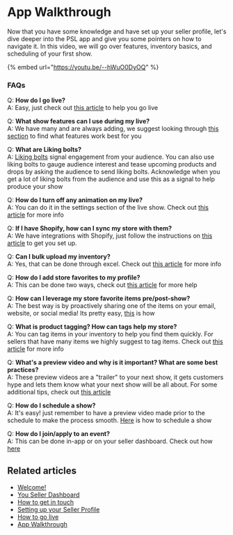 # App Walkthrough

Now that you have some knowledge and have set up your seller profile, let's dive deeper into the PSL app and give you some pointers on how to navigate it. In this video, we will go over features, inventory basics, and scheduling of your first show.&#x20;

{% embed url="https://youtu.be/--hWuO0DyOQ" %}

### FAQs

Q: **How do I go live?**\
A: Easy, just check out [this article](https://help.popshop.live/hc/en-us/articles/4405019137561) to help you go live

Q: **What show features can I use during my live?** \
A: We have many and are always adding, we suggest looking through [this section](https://help.popshop.live/hc/en-us/sections/4797542796303-Hosting-After-your-show) to find what features work best for you

Q: **What are Liking bolts?**\
A: [Liking bolts](https://help.popshop.live/hc/en-us/articles/4409229038873-What-are-liking-bolts-) signal engagement from your audience. You can also use liking bolts to gauge audience interest and tease upcoming products and drops by asking the audience to send liking bolts. Acknowledge when you get a lot of liking bolts from the audience and use this as a signal to help produce your show

Q: **How do I turn off any animation on my live?**\
A: You can do it in the settings section of the live show. Check out [this article](https://help.popshop.live/hc/en-us/articles/4407912574745) for more info

Q: **If I have Shopify, how can I sync my store with them?**\
A: We have integrations with Shopify, just follow the instructions on [this article](https://help.popshop.live/hc/en-us/articles/4407912574745-How-can-I-turn-on-off-purchase-animation-) to get you set up.&#x20;

Q: **Can I bulk upload my inventory?**\
A: Yes, that can be done through excel. Check out [this article](https://help.popshop.live/hc/en-us/articles/4404985737625-How-can-I-bulk-upload-my-inventory-) for more info

Q: **How do I add store favorites to my profile?**\
A: This can be done two ways, check out [this article](https://help.popshop.live/hc/en-us/articles/4409330591641) for more help

Q: **How can I leverage my store favorite items pre/post-show?** \
A: The best way is by proactively sharing one of the items on your email, website, or social media! Its pretty easy,  [this](https://help.popshop.live/hc/en-us/articles/4416519971097) is how

Q: **What is product tagging? How can tags help my store?**\
A: You can tag items in your inventory to help you find them quickly. For sellers that have many items we highly suggest to tag items. Check out [this article](https://help.popshop.live/hc/en-us/articles/4411351710745) for more info&#x20;

Q: **What's a preview video and why is it important? What are some best practices?**\
A: These preview videos are a "trailer" to your next show, it gets customers hype and lets them know what your next show will be all about. For some additional tips, check out [this article](https://help.popshop.live/hc/en-us/articles/4420318267791)

Q: **How do I schedule a show?**\
A: It's easy! just remember to have a preview video made prior to the schedule to make the process smooth. [Here](https://help.popshop.live/hc/en-us/articles/4405286081049-How-do-I-schedule-a-show-) is how to schedule a show

Q: **How do I join/apply to an event?**\
A: This can be done in-app or on your seller dashboard. Check out how[ here ](https://help.popshop.live/hc/en-us/articles/4405512867353-How-do-I-join-an-event-)

## Related articles

* [Welcome!](https://jamble.gitbook.io/popshop-live/new-seller-on-ramp/welcome)
* [You Seller Dashboard](https://jamble.gitbook.io/popshop-live/new-seller-on-ramp/you-seller-dashboard)
* [How to get in touch](https://jamble.gitbook.io/popshop-live/new-seller-on-ramp/how-to-get-in-touch)
* [Setting up your Seller Profile](https://jamble.gitbook.io/popshop-live/new-seller-on-ramp/setting-up-your-seller-profile)
* [How to go live](https://jamble.gitbook.io/popshop-live/new-seller-on-ramp/how-to-go-live)
* [App Walkthrough](https://jamble.gitbook.io/popshop-live/new-seller-on-ramp/app-walkthrough)

